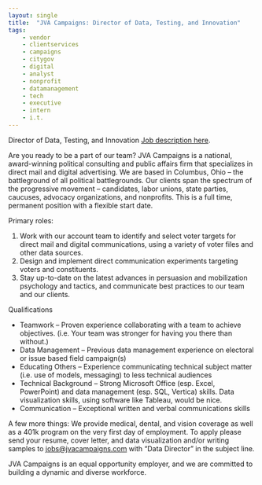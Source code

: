 ```yaml
---
layout: single
title:  "JVA Campaigns: Director of Data, Testing, and Innovation"
tags: 
    - vendor
    - clientservices
    - campaigns
    - citygov
    - digital
    - analyst
    - nonprofit
    - datamanagement
    - tech
    - executive
    - intern
    - i.t.
---
```


Director of Data, Testing, and Innovation
[Job description here](http://www.jvacampaigns.com/apply/Data_Director.pdf).

Are you ready to be a part of our team?
JVA Campaigns is a national, award-winning political consulting and public affairs firm that specializes in direct mail and digital
advertising. We are based in Columbus, Ohio – the battleground of all political battlegrounds. Our clients span the spectrum of the
progressive movement – candidates, labor unions, state parties, caucuses, advocacy organizations, and nonprofits. This is a full time, permanent position with a flexible start date.

Primary roles:
1) Work with our account team to identify and select voter targets for direct mail and digital
communications, using a variety of voter files and other data sources.
2) Design and implement direct communication experiments targeting voters and constituents.
3) Stay up-to-date on the latest advances in persuasion and mobilization psychology and tactics, and
communicate best practices to our team and our clients.

Qualifications
* Teamwork – Proven experience collaborating with a team to achieve objectives. (i.e. Your team was stronger for having you there than without.)
* Data Management – Previous data management experience on electoral or issue based field campaign(s)
* Educating Others – Experience communicating technical subject matter (i.e. use of models, messaging) to less technical audiences
* Technical Background – Strong Microsoft Office (esp. Excel, PowerPoint) and data management (esp. SQL, Vertica) skills. Data visualization skills, using software like Tableau, would be nice.
* Communication – Exceptional written and verbal communications skills

A few more things:
We provide medical, dental, and vision coverage as well as a 401k program on the very first day of employment. To apply please send your resume, cover letter, and data visualization and/or writing samples to jobs@jvacampaigns.com with “Data Director” in the subject line.

JVA Campaigns is an equal opportunity employer, and we are committed to building a dynamic and
diverse workforce. 
